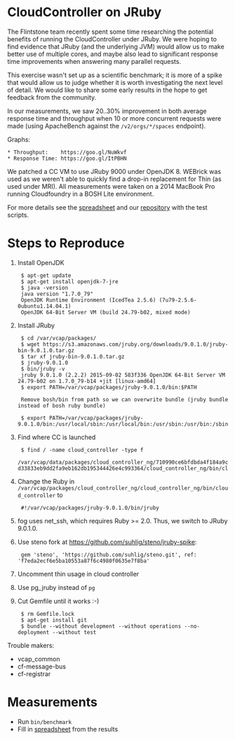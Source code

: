 # CloudController on JRuby

The Flintstone team recently spent some time researching the potential benefits of running the CloudController under JRuby. We were hoping to find evidence that JRuby (and the underlying JVM) would allow us to make better use of multiple cores, and maybe also lead to significant response time improvements when answering many parallel requests.

This exercise wasn't set up as a scientific benchmark; it is more of a spike that would allow us to judge whether it is worth investigating the next level of detail. We would like to share some early results in the hope to get feedback from the community.

In our measurements, we saw 20..30% improvement in both average response time and throughput when 10 or more concurrent requests were made (using ApacheBench against the `/v2/orgs/*/spaces` endpoint).

Graphs:

    * Throughput:    https://goo.gl/NuWkvf
    * Response Time: https://goo.gl/ItPBHN

We patched a CC VM to use JRuby 9000 under OpenJDK 8. WEBrick was used as we weren't able to quickly find a drop-in replacement for Thin (as used under MRI). All measurements were taken on a 2014 MacBook Pro running Cloudfoundry in a BOSH Lite environment.

For more details see the [spreadsheet](https://docs.google.com/spreadsheets/d/1C1raorozKrf_RO-fiS5Nw38GPsMMgAegyw5iCxO8VT0/) and our [repository](https://github.com/suhlig/jruby-scalability) with the test scripts.

# Steps to Reproduce

1. Install OpenJDK

        $ apt-get update
        $ apt-get install openjdk-7-jre
        $ java -version
        java version "1.7.0_79"
        OpenJDK Runtime Environment (IcedTea 2.5.6) (7u79-2.5.6-0ubuntu1.14.04.1)
        OpenJDK 64-Bit Server VM (build 24.79-b02, mixed mode)

1. Install JRuby

        $ cd /var/vcap/packages/
        $ wget https://s3.amazonaws.com/jruby.org/downloads/9.0.1.0/jruby-bin-9.0.1.0.tar.gz
        $ tar xf jruby-bin-9.0.1.0.tar.gz
        $ jruby-9.0.1.0
        $ bin/jruby -v
        jruby 9.0.1.0 (2.2.2) 2015-09-02 583f336 OpenJDK 64-Bit Server VM 24.79-b02 on 1.7.0_79-b14 +jit [linux-amd64]
        $ export PATH=/var/vcap/packages/jruby-9.0.1.0/bin:$PATH

        Remove bosh/bin from path so we can overwrite bundle (jruby bundle instead of bosh ruby bundle)

        $ export PATH=/var/vcap/packages/jruby-9.0.1.0/bin:/usr/local/sbin:/usr/local/bin:/usr/sbin:/usr/bin:/sbin:/bin

1. Find where CC is launched

        $ find / -name cloud_controller -type f
        /var/vcap/data/packages/cloud_controller_ng/710990ce6bfdbda4f184a9c1f57677a68955c248.1-d33833eb9dd2fa9eb162db195344426e4c993364/cloud_controller_ng/bin/cloud_controller

1. Change the Ruby in `/var/vcap/packages/cloud_controller_ng/cloud_controller_ng/bin/cloud_controller` to

        #!/var/vcap/packages/jruby-9.0.1.0/bin/jruby

1. fog uses net_ssh, which requires Ruby >= 2.0. Thus, we switch to JRuby 9.0.1.0.

1. Use steno fork at https://github.com/suhlig/steno/jruby-spike:

        gem 'steno', 'https://github.com/suhlig/steno.git', ref: 'f7eda2ecf6e5ba10553a87f6c4980f0635e7f8ba'

1. Uncomment thin usage in cloud controller

1. Use pg_jruby instead of `pg`

1. Cut Gemfile until it works :-)

        $ rm Gemfile.lock
        $ apt-get install git
        $ bundle --without development --without operations --no-deployment --without test

Trouble makers:

   * vcap_common
   * cf-message-bus
   * cf-registrar

# Measurements

* Run `bin/benchmark`
* Fill in [spreadsheet](https://docs.google.com/spreadsheets/d/1C1raorozKrf_RO-fiS5Nw38GPsMMgAegyw5iCxO8VT0/) from the results
